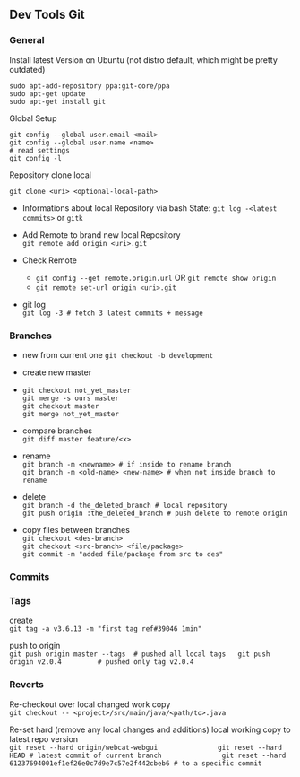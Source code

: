 ## Dev Tools Git

### General

Install latest Version on Ubuntu \(not distro default, which might be pretty outdated\)

```
sudo apt-add-repository ppa:git-core/ppa
sudo apt-get update
sudo apt-get install git
```

Global Setup

```
git config --global user.email <mail>
git config --global user.name <name>
# read settings
git config -l
```

Repository clone local

```
git clone <uri> <optional-local-path>
```

* Informations about local Repository via bash State: `git log -<latest commits>` or `gitk`
* Add Remote to brand new local Repository  
  `git remote add origin <uri>.git`

* Check Remote

  * `git config --get remote.origin.url` OR `git remote show origin`
  * `git remote set-url origin <uri>.git`

* git log  
  `git log -3 # fetch 3 latest commits + message`

### Branches

* new from current one
  `git checkout -b development`
* create new master

* ```
  git checkout not_yet_master
  git merge -s ours master
  git checkout master
  git merge not_yet_master
  ```
* compare branches  
  `git diff master feature/<x>`

* rename  
  `git branch -m <newname> # if inside to rename branch                    
   git branch -m <old-name> <new-name> # when not inside branch to rename`

* delete  
  `git branch -d the_deleted_branch # local repository              
   git push origin :the_deleted_branch # push delete to remote origin`

* copy files between branches  
  `git checkout <des-branch>`  
  `git checkout <src-branch> <file/package>`  
  `git commit -m "added file/package from src to des"`

### Commits

### Tags

create  
`git tag -a v3.6.13 -m "first tag ref#39046 1min"` 

push to origin  
`git push origin master --tags  # pushed all local tags  
git push origin v2.0.4         # pushed only tag v2.0.4`

### Reverts

Re-checkout over local changed work copy  
`git checkout -- <project>/src/main/java/<path/to>.java`

Re-set hard \(remove any local changes and additions\) local working copy to latest repo version  
`git reset --hard origin/webcat-webgui              
 git reset --hard HEAD # latest commit of current branch              
 git reset --hard 61237694001ef1ef26e0c7d9e7c57e2f442cbeb6 # to a specific commit`

